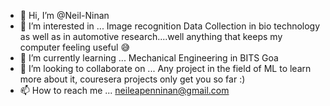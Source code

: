 - 👋 Hi, I’m @Neil-Ninan
- 👀 I’m interested in ... Image recognition Data Collection in bio technology as well as in automotive research....well anything that keeps my computer feeling useful 😅
- 🌱 I’m currently learning ... Mechanical Engineering in BITS Goa
- 💞️ I’m looking to collaborate on ... Any project in the field of ML to learn more about it, couresera projects only get you so far :)
- 📫 How to reach me ... neileapenninan@gmail.com

<!---
Neil-Ninan/Neil-Ninan is a ✨ special ✨ repository because its `README.md` (this file) appears on your GitHub profile.
You can click the Preview link to take a look at your changes.
--->
